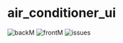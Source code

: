 # air_conditioner_ui
![backM](https://github.com/user-attachments/assets/7e3d31de-b33f-41b4-be3b-a42bfef1fcb1)
![frontM](https://github.com/user-attachments/assets/1c06474e-c302-4e6d-b5c4-de853ebc21bd)
![issues](https://github.com/user-attachments/assets/bd2a1280-1476-49b3-95ac-1e8b3a09b41a)



